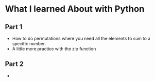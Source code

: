# What I learned About with Python 

## Part 1
- How to do permutations where you need all the elements to sum to a specific number.
- A little more practice with the zip function

## Part 2
- 